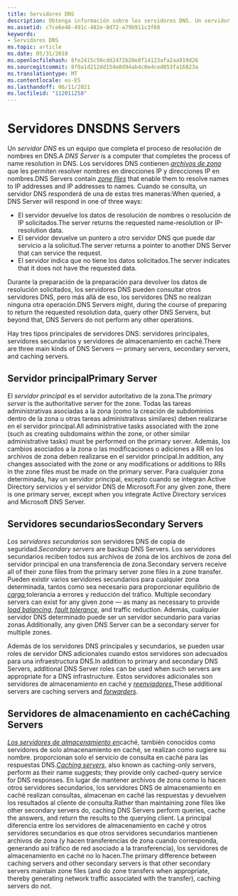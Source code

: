 ```yaml
---
title: Servidores DNS
description: Obtenga información sobre los servidores DNS. Un servidor DNS es un equipo que completa el proceso de resolución de nombres en DNS.
ms.assetid: c7ce6e46-491c-482e-8d72-a79b911c3f68
keywords:
- Servidores DNS
ms.topic: article
ms.date: 05/31/2018
ms.openlocfilehash: 8fe2415c50cdd2472b20e8f14123afa2aa919d26
ms.sourcegitcommit: 8f0a1d212dd154e8d94ab4c0e4ced053fa16823a
ms.translationtype: MT
ms.contentlocale: es-ES
ms.lasthandoff: 06/11/2021
ms.locfileid: "112011258"
---
```

# <a name="dns-servers"></a><span data-ttu-id="a4b3e-105">Servidores DNS</span><span class="sxs-lookup"><span data-stu-id="a4b3e-105">DNS Servers</span></span>

<span data-ttu-id="a4b3e-106">Un *servidor DNS* es un equipo que completa el proceso de resolución de nombres en DNS.</span><span class="sxs-lookup"><span data-stu-id="a4b3e-106">A *DNS Server* is a computer that completes the process of name resolution in DNS.</span></span> <span data-ttu-id="a4b3e-107">Los servidores DNS contienen [*archivos de zona*](z-gly.md) que les permiten resolver nombres en direcciones IP y direcciones IP en nombres.</span><span class="sxs-lookup"><span data-stu-id="a4b3e-107">DNS Servers contain [*zone files*](z-gly.md) that enable them to resolve names to IP addresses and IP addresses to names.</span></span> <span data-ttu-id="a4b3e-108">Cuando se consulta, un servidor DNS responderá de una de estas tres maneras:</span><span class="sxs-lookup"><span data-stu-id="a4b3e-108">When queried, a DNS Server will respond in one of three ways:</span></span>

-   <span data-ttu-id="a4b3e-109">El servidor devuelve los datos de resolución de nombres o resolución de IP solicitados.</span><span class="sxs-lookup"><span data-stu-id="a4b3e-109">The server returns the requested name-resolution or IP-resolution data.</span></span>
-   <span data-ttu-id="a4b3e-110">El servidor devuelve un puntero a otro servidor DNS que puede dar servicio a la solicitud.</span><span class="sxs-lookup"><span data-stu-id="a4b3e-110">The server returns a pointer to another DNS Server that can service the request.</span></span>
-   <span data-ttu-id="a4b3e-111">El servidor indica que no tiene los datos solicitados.</span><span class="sxs-lookup"><span data-stu-id="a4b3e-111">The server indicates that it does not have the requested data.</span></span>

<span data-ttu-id="a4b3e-112">Durante la preparación de la preparación para devolver los datos de resolución solicitados, los servidores DNS pueden consultar otros servidores DNS, pero más allá de eso, los servidores DNS no realizan ninguna otra operación.</span><span class="sxs-lookup"><span data-stu-id="a4b3e-112">DNS Servers might, during the course of preparing to return the requested resolution data, query other DNS Servers, but beyond that, DNS Servers do not perform any other operations.</span></span>

<span data-ttu-id="a4b3e-113">Hay tres tipos principales de servidores DNS: servidores principales, servidores secundarios y servidores de almacenamiento en caché.</span><span class="sxs-lookup"><span data-stu-id="a4b3e-113">There are three main kinds of DNS Servers — primary servers, secondary servers, and caching servers.</span></span>

## <a name="primary-server"></a><span data-ttu-id="a4b3e-114">Servidor principal</span><span class="sxs-lookup"><span data-stu-id="a4b3e-114">Primary Server</span></span>

<span data-ttu-id="a4b3e-115">El *servidor principal* es el servidor autoritativo de la zona.</span><span class="sxs-lookup"><span data-stu-id="a4b3e-115">The *primary server* is the authoritative server for the zone.</span></span> <span data-ttu-id="a4b3e-116">Todas las tareas administrativas asociadas a la zona (como la creación de subdominios dentro de la zona u otras tareas administrativas similares) deben realizarse en el servidor principal.</span><span class="sxs-lookup"><span data-stu-id="a4b3e-116">All administrative tasks associated with the zone (such as creating subdomains within the zone, or other similar administrative tasks) must be performed on the primary server.</span></span> <span data-ttu-id="a4b3e-117">Además, los cambios asociados a la zona o las modificaciones o adiciones a RR en los archivos de zona deben realizarse en el servidor principal.</span><span class="sxs-lookup"><span data-stu-id="a4b3e-117">In addition, any changes associated with the zone or any modifications or additions to RRs in the zone files must be made on the primary server.</span></span> <span data-ttu-id="a4b3e-118">Para cualquier zona determinada, hay un servidor principal, excepto cuando se integran Active Directory servicios y el servidor DNS de Microsoft.</span><span class="sxs-lookup"><span data-stu-id="a4b3e-118">For any given zone, there is one primary server, except when you integrate Active Directory services and Microsoft DNS Server.</span></span>

## <a name="secondary-servers"></a><span data-ttu-id="a4b3e-119">Servidores secundarios</span><span class="sxs-lookup"><span data-stu-id="a4b3e-119">Secondary Servers</span></span>

<span data-ttu-id="a4b3e-120">*Los servidores secundarios son* servidores DNS de copia de seguridad.</span><span class="sxs-lookup"><span data-stu-id="a4b3e-120">*Secondary servers* are backup DNS Servers.</span></span> <span data-ttu-id="a4b3e-121">Los servidores secundarios reciben todos sus archivos de zona de los archivos de zona del servidor principal en una transferencia de zona.</span><span class="sxs-lookup"><span data-stu-id="a4b3e-121">Secondary servers receive all of their zone files from the primary server zone files in a zone transfer.</span></span> <span data-ttu-id="a4b3e-122">Pueden existir varios servidores secundarios para cualquier zona determinada, tantos como sea necesario para proporcionar equilibrio de [*carga,*](l-gly.md)tolerancia a errores y reducción del tráfico. [](f-gly.md)</span><span class="sxs-lookup"><span data-stu-id="a4b3e-122">Multiple secondary servers can exist for any given zone — as many as necessary to provide [*load balancing*](l-gly.md), [*fault tolerance*](f-gly.md), and traffic reduction.</span></span> <span data-ttu-id="a4b3e-123">Además, cualquier servidor DNS determinado puede ser un servidor secundario para varias zonas.</span><span class="sxs-lookup"><span data-stu-id="a4b3e-123">Additionally, any given DNS Server can be a secondary server for multiple zones.</span></span>

<span data-ttu-id="a4b3e-124">Además de los servidores DNS principales y secundarios, se pueden usar roles de servidor DNS adicionales cuando estos servidores son adecuados para una infraestructura DNS.</span><span class="sxs-lookup"><span data-stu-id="a4b3e-124">In addition to primary and secondary DNS Servers, additional DNS Server roles can be used when such servers are appropriate for a DNS infrastructure.</span></span> <span data-ttu-id="a4b3e-125">Estos servidores adicionales son servidores de almacenamiento en caché y [*reenviadores.*](f-gly.md)</span><span class="sxs-lookup"><span data-stu-id="a4b3e-125">These additional servers are caching servers and [*forwarders*](f-gly.md).</span></span>

## <a name="caching-servers"></a><span data-ttu-id="a4b3e-126">Servidores de almacenamiento en caché</span><span class="sxs-lookup"><span data-stu-id="a4b3e-126">Caching Servers</span></span>

<span data-ttu-id="a4b3e-127">[*Los servidores de almacenamiento en*](c-gly.md)caché, también conocidos como servidores de solo almacenamiento en caché, se realizan como sugiere su nombre. proporcionan solo el servicio de consulta en caché para las respuestas DNS.</span><span class="sxs-lookup"><span data-stu-id="a4b3e-127">[*Caching servers*](c-gly.md), also known as caching-only servers, perform as their name suggests; they provide only cached-query service for DNS responses.</span></span> <span data-ttu-id="a4b3e-128">En lugar de mantener archivos de zona como lo hacen otros servidores secundarios, los servidores DNS de almacenamiento en caché realizan consultas, almacenan en caché las respuestas y devuelven los resultados al cliente de consulta.</span><span class="sxs-lookup"><span data-stu-id="a4b3e-128">Rather than maintaining zone files like other secondary servers do, caching DNS Servers perform queries, cache the answers, and return the results to the querying client.</span></span> <span data-ttu-id="a4b3e-129">La principal diferencia entre los servidores de almacenamiento en caché y otros servidores secundarios es que otros servidores secundarios mantienen archivos de zona (y hacen transferencias de zona cuando corresponda, generando así tráfico de red asociado a la transferencia), los servidores de almacenamiento en caché no lo hacen.</span><span class="sxs-lookup"><span data-stu-id="a4b3e-129">The primary difference between caching servers and other secondary servers is that other secondary servers maintain zone files (and do zone transfers when appropriate, thereby generating network traffic associated with the transfer), caching servers do not.</span></span>

 

 




